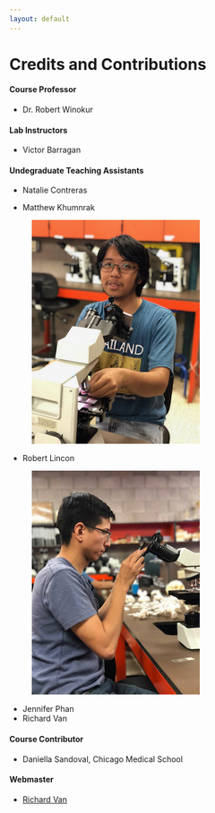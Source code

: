 ```yaml
---
layout: default
---
```


# Credits and Contributions 

#### Course Professor

* Dr. Robert Winokur

#### Lab Instructors

* Victor Barragan             
<!-- * Alex Deehl                  -->
<!-- * Oscar Monterossa -->

#### Undegraduate Teaching Assistants

* Natalie Contreras 

* Matthew Khumnrak 

<img src="./assets/images/creditImage_matt.png" style="margin-left: 40px">

* Robert Lincon 

<img src="./assets/images/creditImage_robert.png" style="margin-left: 40px">

* Jennifer Phan
* Richard Van

#### Course Contributor

* Daniella Sandoval, Chicago Medical School

#### Webmaster
* [Richard Van](mailto:vanr1@unlv.nevada.edu)

<br>

<!-- 

## ________TODO_LIST + __NICE_TO_HAVE_IDEAS__

*   Slide list for each lab 
*   Lab notebook questions
*   Example Quiz/Practical questions
*   http://education.med.nyu.edu/Histology/courseware/modules/
<br>
<br>
<br>

## TOOLS 

#### (possible formats/styles for this website)

Text can be **bold**, _italic_, or ~~strikethrough~~.

[Link to another page](./another-page.html).

[Link to another page 2](./another-page-2.html).

There should be whitespace between paragraphs.

There should be whitespace between paragraphs. We recommend including a README, or a file with information about your project.

# Header 1

This is a normal paragraph following a header. GitHub is a code hosting platform for version control and collaboration. It lets you and others work together on projects from anywhere.

## Header 2

> This is a blockquote following a header.
>
> When something is important enough, you do it even if the odds are not in your favor.

### Header 3

```js
// Javascript code with syntax highlighting.
var fun = function lang(l) {
  dateformat.i18n = require('./lang/' + l)
  return true;
}
```

```ruby
# Ruby code with syntax highlighting
GitHubPages::Dependencies.gems.each do |gem, version|
  s.add_dependency(gem, "= #{version}")
end
```

#### Header 4

*   This is an unordered list following a header.
*   This is an unordered list following a header.
*   This is an unordered list following a header.

##### Header 5

1.  This is an ordered list following a header.
2.  This is an ordered list following a header.
3.  This is an ordered list following a header.

###### Header 6

| head1        | head two          | three |
|:-------------|:------------------|:------|
| ok           | good swedish fish | nice  |
| out of stock | good and plenty   | nice  |
| ok           | good `oreos`      | hmm   |
| ok           | good `zoute` drop | yumm  |

### There's a horizontal rule below this.

* * *

### Here is an unordered list:

*   Item foo
*   Item bar
*   Item baz
*   Item zip

### And an ordered list:

1.  Item one
1.  Item two
1.  Item three
1.  Item four

### And a nested list:

- level 1 item
  - level 2 item
  - level 2 item
    - level 3 item
    - level 3 item
- level 1 item
  - level 2 item
  - level 2 item
  - level 2 item
- level 1 item
  - level 2 item
  - level 2 item
- level 1 item

### Small image

![Octocat](https://assets-cdn.github.com/images/icons/emoji/octocat.png)

### Large image

![Branching](https://guides.github.com/activities/hello-world/branching.png)


### Definition lists can be used with HTML syntax.

<dl>
<dt>Name</dt>
<dd>Godzilla</dd>
<dt>Born</dt>
<dd>1952</dd>
<dt>Birthplace</dt>
<dd>Japan</dd>
<dt>Color</dt>
<dd>Green</dd>
</dl>

```
Long, single-line code blocks should not wrap. They should horizontally scroll if they are too long. This line should be long enough to demonstrate this.
```

```
The final element.
```


<br>
<br>

## Templates for coding up questions 

_JUST COPY AND PASTE, THEN FILL-IN_

`## BEGIN`

<div class="card">
  <div class="card-header">
    <strong>Question _TODO_questionNumber_</strong>
  </div>
  <div class="card-body">
    <p class="card-text">_TODO_question_?</p>
    <div style="margin-left: 20px;">
    <a class="btn btn-primary" role="button" data-toggle="collapse" href="#collapseExample_TODOnewID_" aria-expanded="false" aria-controls="collapseExample"> Show Answer</a>
    <div class="collapse" id="collapseExample_TODOnewID_">
      <br>
        <div class="well">
          _TODO_answer_
        </div>
    </div>
  </div>
  </div>
</div>


`## END` -->
